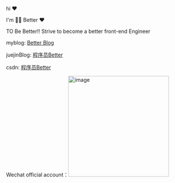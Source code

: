 hi ❤️ 

I'm 😮‍💨 Better ❤️

TO Be Better!!
Strive to become a better front-end Engineer

myblog: [Better Blog](https://better-pz.github.io/)


juejinBlog: [程序员Better](https://juejin.cn/user/2999123453419294/posts)

csdn: [程序员Better](https://blog.csdn.net/pz1021)

Wechat official account：<img width="274" alt="image" src="https://user-images.githubusercontent.com/68367439/195774796-181a4f03-6537-444d-9ee6-da405dd1c4f1.png">
